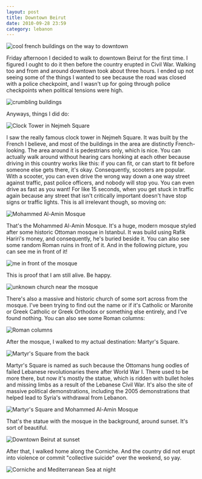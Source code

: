 ```yaml
---
layout: post
title: Downtown Beirut
date: 2010-09-28 23:59
category: lebanon
---
```


![cool french buildings on the way to downtown](/photo/lebanon/09/28/IMG_1176.JPG)

Friday afternoon I decided to walk to downtown Beirut for the first time. I figured I ought to do it then before the country erupted in Civil War. Walking too and from and around downtown took about three hours. I ended up not seeing some of the things I wanted to see because the road was closed with a police checkpoint, and I wasn't up for going through police checkpoints when political tensions were high. 

![crumbling buildings](/photo/lebanon/09/28/IMG_1177.JPG)

Anyways, things I did do:

![Clock Tower in Nejmeh Square](/photo/lebanon/09/28/IMG_1186.JPG)

I saw the really famous clock tower in Nejmeh Square. It was built by the French I believe, and most of the buildings in the area are distinctly French-looking. The area around it is pedestrians only, which is nice. You can actually walk around without hearing cars honking at each other because driving in this country works like this: if you can fit, or can start to fit before someone else gets there, it's okay. Consequently, scooters are popular. With a scooter, you can even drive the wrong way down a one way street against traffic, past police officers, and nobody will stop you. You can even drive as fast as you want! For like 15 seconds, when you get stuck in traffic again because any street that isn't critically important doesn't have stop signs or traffic lights. This is all irrelevant though, so moving on:

![Mohammed Al-Amin Mosque](/photo/lebanon/09/28/IMG_1195.JPG)

That's the Mohammed Al-Amin Mosque. It's a huge, modern mosque styled after some historic Ottoman mosque in Istanbul. It was build using Rafik Hariri's money, and consequently, he's buried beside it. You can also see some random Roman ruins in front of it. And in the following picture, you can see me in front of it!

![me in front of the mosque](/photo/lebanon/09/28/IMG_1213.JPG)

This is proof that I am still alive. Be happy.

![unknown church near the mosque](/photo/lebanon/09/28/IMG_1207.JPG)

There's also a massive and historic church of some sort across from the mosque. I've been trying to find out the name or if it's Catholic or Maronite or Greek Catholic or Greek Orthodox or something else entirely, and I've found nothing. You can also see some Roman columns:

![Roman columns](/photo/lebanon/09/28/IMG_1218.JPG)

After the mosque, I walked to my actual destination: Martyr's Square.

![Martyr's Square from the back](/photo/lebanon/09/28/IMG_1219.JPG)

Martyr's Square is named as such because the Ottomans hung oodles of failed Lebanese revolutionaries there after World War I. There used to be more there, but now it's mostly the statue, which is ridden with bullet holes and missing limbs as a result of the Lebanese Civil War. It's also the site of massive political demonstrations, including the 2005 demonstrations that helped lead to Syria's withdrawal from Lebanon.

![Martyr's Square and Mohammed Al-Amin Mosque](/photo/lebanon/09/28/IMG_1221.JPG)

That's the statue with the mosque in the background, around sunset. It's sort of beautiful.

![Downtown Beirut at sunset](/photo/lebanon/09/28/IMG_1229.JPG)

After that, I walked home along the Corniche. And the country did not erupt into violence or commit "collective suicide" over the weekend, so yay.

![Corniche and Mediterranean Sea at night](/photo/lebanon/09/28/IMG_1240.JPG)
